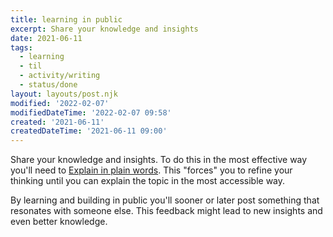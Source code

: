 ```yaml
---
title: learning in public
excerpt: Share your knowledge and insights
date: 2021-06-11
tags: 
  - learning
  - til
  - activity/writing
  - status/done
layout: layouts/post.njk
modified: '2022-02-07'
modifiedDateTime: '2022-02-07 09:58'
created: '2021-06-11'
createdDateTime: '2021-06-11 09:00'
---
```


Share your knowledge and insights. To do this in the most effective way you'll need to [Explain in plain words](/posts/explain-in-plain-words). This "forces" you to refine your thinking until you can explain the topic in the most accessible way.

By learning and building in public you'll sooner or later post something that resonates with someone else. This feedback might lead to new insights and even better knowledge.
